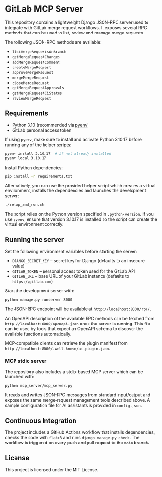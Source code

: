 # GitLab MCP Server

This repository contains a lightweight Django JSON-RPC server used to integrate
with GitLab merge request workflows. It exposes several RPC methods that can be
used to list, review and manage merge requests.

The following JSON-RPC methods are available:

- `listMergeRequestsOnBranch`
- `getMergeRequestChanges`
- `addMergeRequestComment`
- `createMergeRequest`
- `approveMergeRequest`
- `mergeMergeRequest`
- `closeMergeRequest`
- `getMergeRequestApprovals`
- `getMergeRequestCiStatus`
- `reviewMergeRequest`

## Requirements

- Python 3.10 (recommended via [pyenv](https://github.com/pyenv/pyenv))
- GitLab personal access token

If using `pyenv`, make sure to install and activate Python 3.10.17 before
running any of the helper scripts:

```bash
pyenv install 3.10.17  # if not already installed
pyenv local 3.10.17
```

Install Python dependencies:

```bash
pip install -r requirements.txt
```

Alternatively, you can use the provided helper script which creates a
virtual environment, installs the dependencies and launches the
development server:

```bash
./setup_and_run.sh
```
The script relies on the Python version specified in `.python-version`. If you
use `pyenv`, ensure that version 3.10.17 is installed so the script can
create the virtual environment correctly.
## Running the server

Set the following environment variables before starting the server:

- `DJANGO_SECRET_KEY` – secret key for Django (defaults to an insecure value)
- `GITLAB_TOKEN` – personal access token used for the GitLab API
- `GITLAB_URL` – base URL of your GitLab instance (defaults to `https://gitlab.com`)

Start the development server with:

```bash
python manage.py runserver 8000
```

The JSON-RPC endpoint will be available at `http://localhost:8000/rpc/`.

An OpenAPI description of the available RPC methods can be fetched from
`http://localhost:8000/openapi.json` once the server is running. This file can
be used by tools that expect an OpenAPI schema to discover the available
functions automatically.

MCP-compatible clients can retrieve the plugin manifest from
`http://localhost:8000/.well-known/ai-plugin.json`.

### MCP stdio server

The repository also includes a stdio-based MCP server which can be launched with:

```bash
python mcp_server/mcp_server.py
```

It reads and writes JSON-RPC messages from standard input/output and exposes the
same merge‑request management tools described above. A sample configuration file
for AI assistants is provided in `config.json`.

## Continuous Integration

The project includes a GitHub Actions workflow that installs dependencies,
checks the code with `flake8` and runs `django manage.py check`. The workflow is
triggered on every push and pull request to the `main` branch.

## License

This project is licensed under the MIT License.
